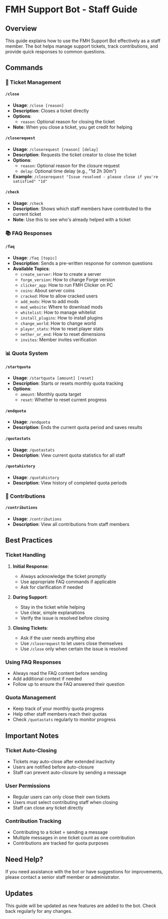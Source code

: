 # FMH Support Bot - Staff Guide

## Overview
This guide explains how to use the FMH Support Bot effectively as a staff member. The bot helps manage support tickets, track contributions, and provide quick responses to common questions.

## Commands

### 📝 Ticket Management

#### `/close`
- **Usage**: `/close [reason]`
- **Description**: Closes a ticket directly
- **Options**:
  - `reason`: Optional reason for closing the ticket
- **Note**: When you close a ticket, you get credit for helping

#### `/closerequest`
- **Usage**: `/closerequest [reason] [delay]`
- **Description**: Requests the ticket creator to close the ticket
- **Options**:
  - `reason`: Optional reason for the closure request
  - `delay`: Optional time delay (e.g., "1d 2h 30m")
- **Example**: `/closerequest "Issue resolved - please close if you're satisfied" "1d"`

#### `/check`
- **Usage**: `/check`
- **Description**: Shows which staff members have contributed to the current ticket
- **Note**: Use this to see who's already helped with a ticket

### 📚 FAQ Responses

#### `/faq`
- **Usage**: `/faq [topic]`
- **Description**: Sends a pre-written response for common questions
- **Available Topics**:
  - `create_server`: How to create a server
  - `forge_version`: How to change Forge version
  - `clicker_app`: How to run FMH Clicker on PC
  - `coins`: About server coins
  - `cracked`: How to allow cracked users
  - `add_mods`: How to add mods
  - `mod_website`: Where to download mods
  - `whitelist`: How to manage whitelist
  - `install_plugins`: How to install plugins
  - `change_world`: How to change world
  - `player_stats`: How to reset player stats
  - `nether_or_end`: How to reset dimensions
  - `invites`: Member invites verification

### 📊 Quota System

#### `/startquota`
- **Usage**: `/startquota [amount] [reset]`
- **Description**: Starts or resets monthly quota tracking
- **Options**:
  - `amount`: Monthly quota target
  - `reset`: Whether to reset current progress

#### `/endquota`
- **Usage**: `/endquota`
- **Description**: Ends the current quota period and saves results

#### `/quotastats`
- **Usage**: `/quotastats`
- **Description**: View current quota statistics for all staff

#### `/quotahistory`
- **Usage**: `/quotahistory`
- **Description**: View history of completed quota periods

### 👥 Contributions

#### `/contributions`
- **Usage**: `/contributions`
- **Description**: View all contributions from staff members

## Best Practices

### Ticket Handling
1. **Initial Response**:
   - Always acknowledge the ticket promptly
   - Use appropriate FAQ commands if applicable
   - Ask for clarification if needed

2. **During Support**:
   - Stay in the ticket while helping
   - Use clear, simple explanations
   - Verify the issue is resolved before closing

3. **Closing Tickets**:
   - Ask if the user needs anything else
   - Use `/closerequest` to let users close themselves
   - Use `/close` only when certain the issue is resolved

### Using FAQ Responses
- Always read the FAQ content before sending
- Add additional context if needed
- Follow up to ensure the FAQ answered their question

### Quota Management
- Keep track of your monthly quota progress
- Help other staff members reach their quotas
- Check `/quotastats` regularly to monitor progress

## Important Notes

### Ticket Auto-Closing
- Tickets may auto-close after extended inactivity
- Users are notified before auto-closure
- Staff can prevent auto-closure by sending a message

### User Permissions
- Regular users can only close their own tickets
- Users must select contributing staff when closing
- Staff can close any ticket directly

### Contribution Tracking
- Contributing to a ticket = sending a message
- Multiple messages in one ticket count as one contribution
- Contributions are tracked for quota purposes

## Need Help?
If you need assistance with the bot or have suggestions for improvements, please contact a senior staff member or administrator.

## Updates
This guide will be updated as new features are added to the bot. Check back regularly for any changes. 